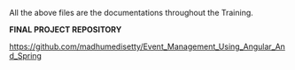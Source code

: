 All the above files are the documentations throughout the Training.

**FINAL PROJECT REPOSITORY**

https://github.com/madhumedisetty/Event_Management_Using_Angular_And_Spring
